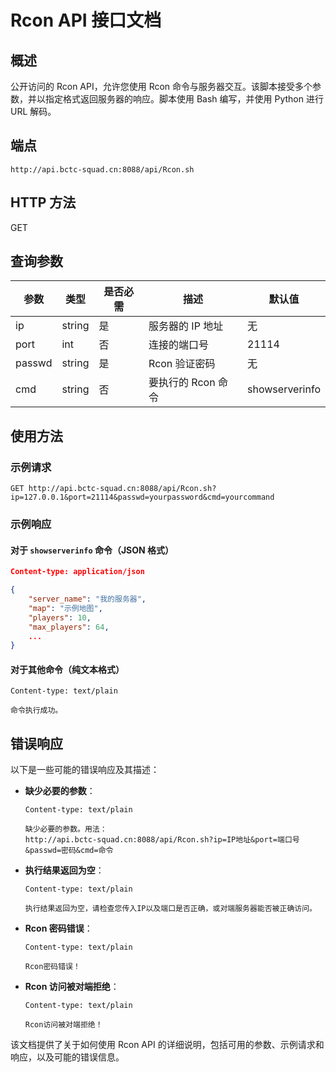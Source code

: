 # Rcon API 接口文档

## 概述
公开访问的 Rcon API，允许您使用 Rcon 命令与服务器交互。该脚本接受多个参数，并以指定格式返回服务器的响应。脚本使用 Bash 编写，并使用 Python 进行 URL 解码。

## 端点
`http://api.bctc-squad.cn:8088/api/Rcon.sh`

## HTTP 方法
GET

## 查询参数

| 参数     | 类型   | 是否必需 | 描述                                  | 默认值        |
|----------|--------|----------|---------------------------------------|---------------|
| ip       | string | 是       | 服务器的 IP 地址                      | 无            |
| port     | int    | 否       | 连接的端口号                          | 21114         |
| passwd   | string | 是       | Rcon 验证密码                         | 无            |
| cmd      | string | 否       | 要执行的 Rcon 命令                    | showserverinfo|

## 使用方法
### 示例请求
```
GET http://api.bctc-squad.cn:8088/api/Rcon.sh?ip=127.0.0.1&port=21114&passwd=yourpassword&cmd=yourcommand
```

### 示例响应
#### 对于 `showserverinfo` 命令（JSON 格式）
```json
Content-type: application/json

{
    "server_name": "我的服务器",
    "map": "示例地图",
    "players": 10,
    "max_players": 64,
    ...
}
```

#### 对于其他命令（纯文本格式）
```
Content-type: text/plain

命令执行成功。
```

## 错误响应
以下是一些可能的错误响应及其描述：

- **缺少必要的参数**：
  ```plaintext
  Content-type: text/plain
  
  缺少必要的参数。用法：
  http://api.bctc-squad.cn:8088/api/Rcon.sh?ip=IP地址&port=端口号&passwd=密码&cmd=命令
  ```

- **执行结果返回为空**：
  ```plaintext
  Content-type: text/plain
  
  执行结果返回为空，请检查您传入IP以及端口是否正确，或对端服务器能否被正确访问。
  ```

- **Rcon 密码错误**：
  ```plaintext
  Content-type: text/plain
  
  Rcon密码错误！
  ```

- **Rcon 访问被对端拒绝**：
  ```plaintext
  Content-type: text/plain
  
  Rcon访问被对端拒绝！
  ```

该文档提供了关于如何使用 Rcon API 的详细说明，包括可用的参数、示例请求和响应，以及可能的错误信息。
